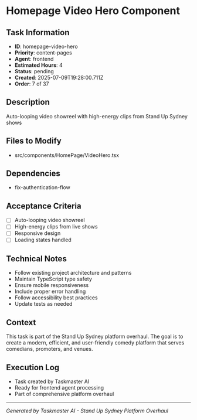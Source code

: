 # Homepage Video Hero Component

## Task Information
- **ID**: homepage-video-hero
- **Priority**: content-pages
- **Agent**: frontend
- **Estimated Hours**: 4
- **Status**: pending
- **Created**: 2025-07-09T19:28:00.711Z
- **Order**: 7 of 37

## Description
Auto-looping video showreel with high-energy clips from Stand Up Sydney shows

## Files to Modify
- src/components/HomePage/VideoHero.tsx

## Dependencies
- fix-authentication-flow

## Acceptance Criteria
- [ ] Auto-looping video showreel
- [ ] High-energy clips from live shows
- [ ] Responsive design
- [ ] Loading states handled

## Technical Notes
- Follow existing project architecture and patterns
- Maintain TypeScript type safety
- Ensure mobile responsiveness
- Include proper error handling
- Follow accessibility best practices
- Update tests as needed

## Context
This task is part of the Stand Up Sydney platform overhaul. The goal is to create a modern, efficient, and user-friendly comedy platform that serves comedians, promoters, and venues.

## Execution Log
- Task created by Taskmaster AI
- Ready for frontend agent processing
- Part of comprehensive platform overhaul

---
*Generated by Taskmaster AI - Stand Up Sydney Platform Overhaul*
